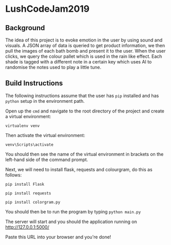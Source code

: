# LushCodeJam2019

## Background

The idea of this project is to evoke emotion in the user by using sound and visuals. A JSON array of data is queried to get product information, we then pull the images of each bath bomb and present it to the user. When the user clicks, we query the colour pallet which is used in the rain like effect. Each shade is tagged with a different note in a certain key which uses AI to randomise the notes used to play a little tune. 

## Build Instructions

The following instructions assume that the user has `pip` installed and has `python` setup in the environment path.

Open up the `cmd` and navigate to the root directory of the project and create a virtual environment:

`virtualenv venv`

Then activate the virtual environment:

`venv\Scripts\activate`

You should then see the name of the virtual environment in brackets on the left-hand side of the command prompt.

Next, we will need to install flask, requests and colourgram, do this as follows:

`pip install Flask`

`pip install requests`

`pip install colorgram.py`

You should then be to run the program by typing `python main.py`

The server will start and you should the application running on http://127.0.0.1:5000/

Paste this URL into your browser and you're done!


